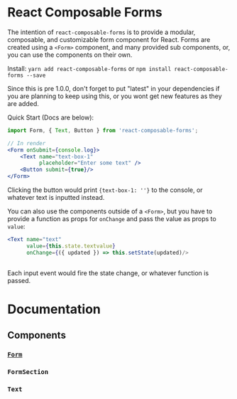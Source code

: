 # React Composable Forms

The intention of `react-composable-forms` is to provide a modular, composable, and customizable form component for React.
Forms are created using a `<Form>` component, and many provided sub components, or, you can use the components on their own.

Install:
`yarn add react-composable-forms` or `npm install react-composable-forms --save`

Since this is pre 1.0.0, don't forget to put "latest" in your dependencies if you are planning to keep using this, or you wont get new features as they are added.

Quick Start (Docs are below):

``` jsx
import Form, { Text, Button } from 'react-composable-forms';

// In render
<Form onSubmit={console.log}>
    <Text name="text-box-1"
          placeholder="Enter some text" />
    <Button submit={true}/>       
</Form>
```

Clicking the button would print `{text-box-1: ''}` to the console, or whatever text is inputted instead.

You can also use the components outside of a `<Form>`, but you have to provide a function as props for `onChange` and pass the value as props to `value`:

``` jsx
<Text name="text"
      value={this.state.textvalue}
      onChange={({ updated }) => this.setState(updated)/>
      
```

Each input event would fire the state change, or whatever function is passed.


# Documentation

## Components

### [`Form`](components/form.md) 
### `FormSection`
### `Text`


